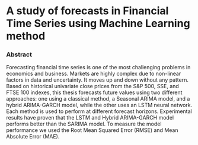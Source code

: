 # A study of forecasts in Financial Time Series using Machine Learning method

### Abstract
Forecasting financial time series is one of the most challenging problems in economics
and business. Markets are highly complex due to non-linear factors in data and uncertainty.
It moves up and down without any pattern. Based on historical univariate close prices
from the S&P 500, SSE, and FTSE 100 indexes, this thesis forecasts future values using two
different approaches: one using a classical method, a Seasonal ARIMA model, and a hybrid
ARIMA-GARCH model, while the other uses an LSTM neural network. Each method is
used to perform at different forecast horizons. Experimental results have proven that the
LSTM and Hybrid ARIMA-GARCH model performs better than the SARIMA model. To
measure the model performance we used the Root Mean Squared Error (RMSE) and Mean
Absolute Error (MAE).
